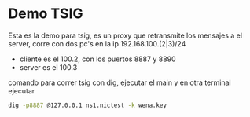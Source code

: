 # Demo TSIG
Esta es la demo para tsig, es un proxy que retransmite los mensajes a el server, corre con dos pc's en la ip 192.168.100.(2|3)/24
- cliente es el 100.2, con los puertos 8887 y 8890
- server es el 100.3

comando para correr tsig con dig, ejecutar el main y en otra terminal ejecutar

```bash
dig -p8887 @127.0.0.1 ns1.nictest -k wena.key
```

